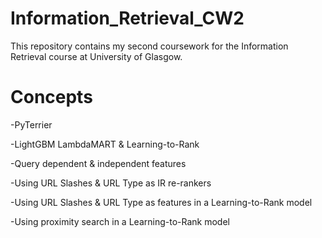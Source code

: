# Information_Retrieval_CW2
This repository contains my second coursework for the Information Retrieval course at University of Glasgow.

# Concepts
-PyTerrier

-LightGBM LambdaMART & Learning-to-Rank

-Query dependent & independent features

-Using URL Slashes & URL Type as IR re-rankers

-Using URL Slashes & URL Type as features in a Learning-to-Rank model

-Using proximity search in a Learning-to-Rank model
